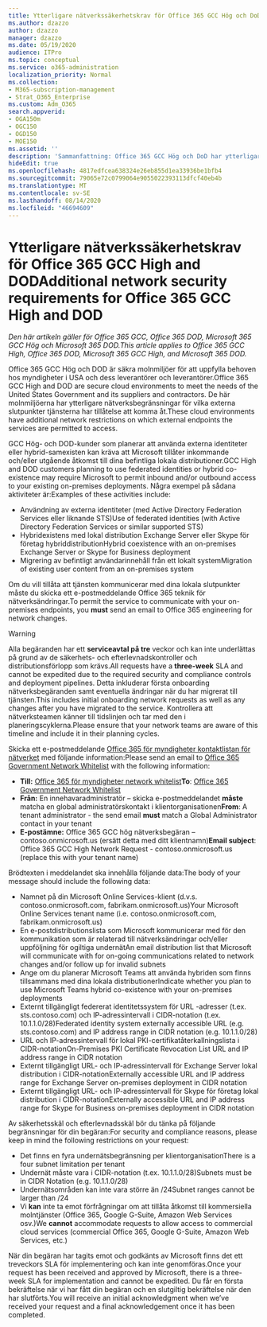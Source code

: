 ```yaml
---
title: Ytterligare nätverkssäkerhetskrav för Office 365 GCC Hög och DoD
ms.author: dzazzo
author: dzazzo
manager: dzazzo
ms.date: 05/19/2020
audience: ITPro
ms.topic: conceptual
ms.service: o365-administration
localization_priority: Normal
ms.collection:
- M365-subscription-management
- Strat_O365_Enterprise
ms.custom: Adm_O365
search.appverid:
- OGA150m
- OGC150
- OGD150
- MOE150
ms.assetid: ''
description: 'Sammanfattning: Office 365 GCC Hög och DoD har ytterligare nätverksäkerhetskrav'
hideEdit: true
ms.openlocfilehash: 4817edfcea638324e26eb855d1ea33936be1bfb4
ms.sourcegitcommit: 79065e72c0799064e9055022393113dfcf40eb4b
ms.translationtype: MT
ms.contentlocale: sv-SE
ms.lasthandoff: 08/14/2020
ms.locfileid: "46694609"
---
```

# <a name="additional-network-security-requirements-for-office-365-gcc-high-and-dod"></a><span data-ttu-id="d10c6-103">Ytterligare nätverkssäkerhetskrav för Office 365 GCC High and DOD</span><span class="sxs-lookup"><span data-stu-id="d10c6-103">Additional network security requirements for Office 365 GCC High and DOD</span></span>

<span data-ttu-id="d10c6-104">*Den här artikeln gäller för Office 365 GCC, Office 365 DOD, Microsoft 365 GCC Hög och Microsoft 365 DOD.*</span><span class="sxs-lookup"><span data-stu-id="d10c6-104">*This article applies to Office 365 GCC High, Office 365 DOD, Microsoft 365 GCC High, and Microsoft 365 DOD.*</span></span>

<span data-ttu-id="d10c6-105">Office 365 GCC Hög och DOD är säkra molnmiljöer för att uppfylla behoven hos myndigheter i USA och dess leverantörer och leverantörer.</span><span class="sxs-lookup"><span data-stu-id="d10c6-105">Office 365 GCC High and DOD are secure cloud environments to meet the needs of the United States Government and its suppliers and contractors.</span></span>  <span data-ttu-id="d10c6-106">De här molnmiljöerna har ytterligare nätverksbegränsningar för vilka externa slutpunkter tjänsterna har tillåtelse att komma åt.</span><span class="sxs-lookup"><span data-stu-id="d10c6-106">These cloud environments have additional network restrictions on which external endpoints the services are permitted to access.</span></span>

<span data-ttu-id="d10c6-107">GCC Hög- och DOD-kunder som planerar att använda externa identiteter eller hybrid-samexisten kan kräva att Microsoft tillåter inkommande och/eller utgående åtkomst till dina befintliga lokala distributioner.</span><span class="sxs-lookup"><span data-stu-id="d10c6-107">GCC High and DOD customers planning to use federated identities or hybrid co-existence may require Microsoft to permit inbound and/or outbound access to your existing on-premises deployments.</span></span>  <span data-ttu-id="d10c6-108">Några exempel på sådana aktiviteter är:</span><span class="sxs-lookup"><span data-stu-id="d10c6-108">Examples of these activities include:</span></span>

* <span data-ttu-id="d10c6-109">Användning av externa identiteter (med Active Directory Federation Services eller liknande STS)</span><span class="sxs-lookup"><span data-stu-id="d10c6-109">Use of federated identities (with Active Directory Federation Services or similar supported STS)</span></span>
* <span data-ttu-id="d10c6-110">Hybridexistens med lokal distribution Exchange Server eller Skype för företag hybriddistribution</span><span class="sxs-lookup"><span data-stu-id="d10c6-110">Hybrid coexistence with an on-premises Exchange Server or Skype for Business deployment</span></span>
* <span data-ttu-id="d10c6-111">Migrering av befintligt användarinnehåll från ett lokalt system</span><span class="sxs-lookup"><span data-stu-id="d10c6-111">Migration of existing user content from an on-premises system</span></span>

<span data-ttu-id="d10c6-112">Om du vill tillåta att tjänsten kommunicerar  med dina lokala slutpunkter måste du skicka ett e-postmeddelande Office 365 teknik för nätverksändringar.</span><span class="sxs-lookup"><span data-stu-id="d10c6-112">To permit the service to communicate with your on-premises endpoints, you **must** send an email to Office 365 engineering for network changes.</span></span>

> [!WARNING]
> <span data-ttu-id="d10c6-113">Alla begäranden har ett **serviceavtal på tre** veckor och kan inte underlättas på grund av de säkerhets- och efterlevnadskontroller och distributionsförlopp som krävs.</span><span class="sxs-lookup"><span data-stu-id="d10c6-113">All requests have a **three-week** SLA and cannot be expedited due to the required security and compliance controls and deployment pipelines.</span></span>  <span data-ttu-id="d10c6-114">Detta inkluderar första onboarding nätverksbegäranden samt eventuella ändringar när du har migrerat till tjänsten.</span><span class="sxs-lookup"><span data-stu-id="d10c6-114">This includes initial onboarding network requests as well as any changes after you have migrated to the service.</span></span>  <span data-ttu-id="d10c6-115">Kontrollera att nätverksteamen känner till tidslinjen och tar med den i planeringscyklerna.</span><span class="sxs-lookup"><span data-stu-id="d10c6-115">Please ensure that your network teams are aware of this timeline and include it in their planning cycles.</span></span>

<span data-ttu-id="d10c6-116">Skicka ett e-postmeddelande [Office 365 för myndigheter kontaktlistan för nätverket](mailto:o365gwlt@microsoft.com) med följande information:</span><span class="sxs-lookup"><span data-stu-id="d10c6-116">Please send an email to [Office 365 Government Network Whitelist](mailto:o365gwlt@microsoft.com) with the following information:</span></span>

* <span data-ttu-id="d10c6-117">**Till:** [Office 365 för myndigheter network whitelist](mailto:o365gwlt@microsoft.com)</span><span class="sxs-lookup"><span data-stu-id="d10c6-117">**To**: [Office 365 Government Network Whitelist](mailto:o365gwlt@microsoft.com)</span></span>
* <span data-ttu-id="d10c6-118">**Från:** En innehavaradministratör – skicka e-postmeddelandet **måste** matcha en global administratörskontakt i klientorganisationen</span><span class="sxs-lookup"><span data-stu-id="d10c6-118">**From**: A tenant administrator - the send email **must** match a Global Administrator contact in your tenant</span></span>
* <span data-ttu-id="d10c6-119">**E-postämne:** Office 365 GCC hög nätverksbegäran – contoso.onmicrosoft.us (ersätt detta med ditt klientnamn)</span><span class="sxs-lookup"><span data-stu-id="d10c6-119">**Email subject**: Office 365 GCC High Network Request - contoso.onmicrosoft.us (replace this with your tenant name)</span></span>

<span data-ttu-id="d10c6-120">Brödtexten i meddelandet ska innehålla följande data:</span><span class="sxs-lookup"><span data-stu-id="d10c6-120">The body of your message should include the following data:</span></span>

* <span data-ttu-id="d10c6-121">Namnet på din Microsoft Online Services-klient (d.v.s. contoso.onmicrosoft.com, fabrikam.onmicrosoft.us)</span><span class="sxs-lookup"><span data-stu-id="d10c6-121">Your Microsoft Online Services tenant name (i.e. contoso.onmicrosoft.com, fabrikam.onmicrosoft.us)</span></span>
* <span data-ttu-id="d10c6-122">En e-postdistributionslista som Microsoft kommunicerar med för den kommunikation som är relaterad till nätverksändringar och/eller uppföljning för ogiltiga undernät</span><span class="sxs-lookup"><span data-stu-id="d10c6-122">An email distribution list that Microsoft will communicate with for on-going communications related to network changes and/or follow up for invalid subnets</span></span>
* <span data-ttu-id="d10c6-123">Ange om du planerar Microsoft Teams att använda hybriden som finns tillsammans med dina lokala distributioner</span><span class="sxs-lookup"><span data-stu-id="d10c6-123">Indicate whether you plan to use Microsoft Teams hybrid co-existence with your on-premises deployments</span></span>
* <span data-ttu-id="d10c6-124">Externt tillgängligt federerat identitetssystem för URL -adresser (t.ex. sts.contoso.com) och IP-adressintervall i CIDR-notation (t.ex. 10.1.1.0/28)</span><span class="sxs-lookup"><span data-stu-id="d10c6-124">Federated identity system externally accessible URL (e.g. sts.contoso.com) and IP address range in CIDR notation (e.g. 10.1.1.0/28)</span></span>
* <span data-ttu-id="d10c6-125">URL och IP-adressintervall för lokal PKI-certifikatåterkallningslista i CIDR-notation</span><span class="sxs-lookup"><span data-stu-id="d10c6-125">On-Premises PKI Certificate Revocation List URL and IP address range in CIDR notation</span></span>
* <span data-ttu-id="d10c6-126">Externt tillgängligt URL- och IP-adressintervall för Exchange Server lokal distribution i CIDR-notation</span><span class="sxs-lookup"><span data-stu-id="d10c6-126">Externally accessible URL and IP address range for Exchange Server on-premises deployment in CIDR notation</span></span>
* <span data-ttu-id="d10c6-127">Externt tillgängligt URL- och IP-adressintervall för Skype för företag lokal distribution i CIDR-notation</span><span class="sxs-lookup"><span data-stu-id="d10c6-127">Externally accessible URL and IP address range for Skype for Business on-premises deployment in CIDR notation</span></span>

<span data-ttu-id="d10c6-128">Av säkerhetsskäl och efterlevnadsskäl bör du tänka på följande begränsningar för din begäran:</span><span class="sxs-lookup"><span data-stu-id="d10c6-128">For security and compliance reasons, please keep in mind the following restrictions on your request:</span></span>

* <span data-ttu-id="d10c6-129">Det finns en fyra undernätsbegränsning per klientorganisation</span><span class="sxs-lookup"><span data-stu-id="d10c6-129">There is a four subnet limitation per tenant</span></span>
* <span data-ttu-id="d10c6-130">Undernät måste vara i CIDR-notation (t.ex. 10.1.1.0/28)</span><span class="sxs-lookup"><span data-stu-id="d10c6-130">Subnets must be in CIDR Notation (e.g. 10.1.1.0/28)</span></span>
* <span data-ttu-id="d10c6-131">Undernätsområden kan inte vara större än /24</span><span class="sxs-lookup"><span data-stu-id="d10c6-131">Subnet ranges cannot be larger than /24</span></span>
* <span data-ttu-id="d10c6-132">Vi **kan** inte ta emot förfrågningar om att tillåta åtkomst till kommersiella molntjänster (Office 365, Google G-Suite, Amazon Web Services osv.)</span><span class="sxs-lookup"><span data-stu-id="d10c6-132">We **cannot** accommodate requests to allow access to commercial cloud services (commercial Office 365, Google G-Suite, Amazon Web Services, etc.)</span></span>

<span data-ttu-id="d10c6-133">När din begäran har tagits emot och godkänts av Microsoft finns det ett treveckors SLA för implementering och kan inte genomföras.</span><span class="sxs-lookup"><span data-stu-id="d10c6-133">Once your request has been received and approved by Microsoft, there is a three-week SLA for implementation and cannot be expedited.</span></span>  <span data-ttu-id="d10c6-134">Du får en första bekräftelse när vi har fått din begäran och en slutgiltig bekräftelse när den har slutförts.</span><span class="sxs-lookup"><span data-stu-id="d10c6-134">You will receive an initial acknowledgment when we’ve received your request and a final acknowledgement once it has been completed.</span></span>
